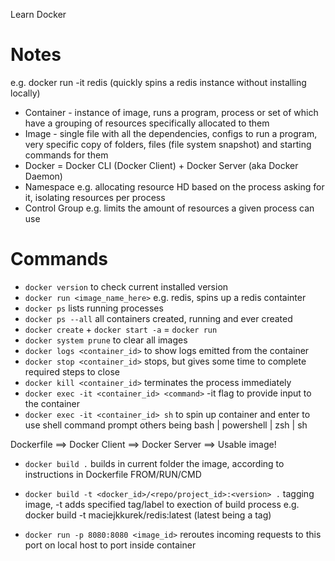 Learn Docker

# Notes

e.g. docker run -it redis (quickly spins a redis instance without installing locally)

- Container - instance of image, runs a program, process or set of which have a grouping of resources specifically allocated to them
- Image - single file with all the dependencies, configs to run a program, very specific copy of folders, files (file system snapshot) and starting commands for them
- Docker = Docker CLI (Docker Client) + Docker Server (aka Docker Daemon)
- Namespace e.g. allocating resource HD based on the process asking for it, isolating resources per process
- Control Group e.g. limits the amount of resources a given process can use

# Commands

- `docker version` to check current installed version
- `docker run <image_name_here>` e.g. redis, spins up a redis containter
- `docker ps` lists running processes
- `docker ps --all` all containers created, running and ever created
- `docker create` + `docker start -a` = `docker run`
- `docker system prune` to clear all images
- `docker logs <container_id>` to show logs emitted from the container
- `docker stop <container_id>` stops, but gives some time to complete required steps to close
- `docker kill <container_id>` terminates the process immediately
- `docker exec -it <container_id> <command>` -it flag to provide input to the container
- `docker exec -it <container_id> sh` to spin up container and enter to use shell command prompt others being bash | powershell | zsh | sh

Dockerfile ==> Docker Client ==> Docker Server ==> Usable image!

- `docker build .` builds in current folder the image, according to instructions in Dockerfile FROM/RUN/CMD
- `docker build -t <docker_id>/<repo/project_id>:<version> .` tagging image, -t adds specified tag/label to exection of build process e.g. docker build -t maciejkkurek/redis:latest (latest being a tag)

- `docker run -p 8080:8080 <image_id>` reroutes incoming requests to this port on local host to port inside container
